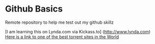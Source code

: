 Github Basics
=============

Remote repository to help me test out my github skillz
 
[I am learning this on Lynda.com via Kickass.to] (http://www.lynda.com) 
[Here is a link to one of the best torrent sites in the World](http://www.kickass.to)
 
